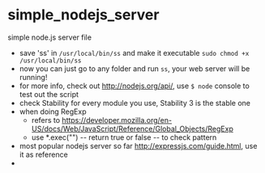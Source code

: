 simple_nodejs_server
==

simple node.js server file

* save 'ss' in `/usr/local/bin/ss` and make it executable `sudo chmod +x /usr/local/bin/ss`
* now you can just go to any folder and run `ss`, your web server will be running!
* for more info, check out http://nodejs.org/api/, use `$ node` console to test out the script
* check Stability for every module you use, Stability 3 is the stable one
* when doing RegExp
  * refers to https://developer.mozilla.org/en-US/docs/Web/JavaScript/Reference/Global_Objects/RegExp
  * use *.exec("") -- return true or false -- to check pattern
* most popular nodejs server so far http://expressjs.com/guide.html, use it as reference
* 
